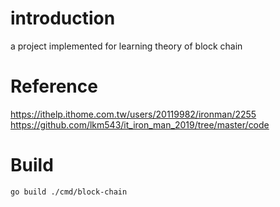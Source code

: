 # introduction

a project implemented for learning theory of block chain

# Reference

https://ithelp.ithome.com.tw/users/20119982/ironman/2255
https://github.com/lkm543/it_iron_man_2019/tree/master/code

# Build

```
go build ./cmd/block-chain
```
